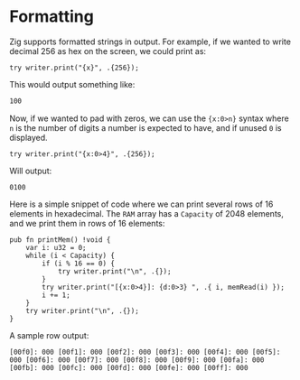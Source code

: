 # Formatting

Zig supports formatted strings in output. For example, if we wanted to write decimal 256 as hex on the screen, we could print as:

```zig
try writer.print("{x}", .{256});
```

This would output something like:
```bash
100
```

Now, if we wanted to pad with zeros, we can use the `{x:0>n}` syntax where `n` is the number of digits a number is expected to have, and if unused `0` is displayed. 

```zig
try writer.print("{x:0>4}", .{256});
```

Will output:
```
0100
```

Here is a simple snippet of code where we can print several rows of 16 elements in hexadecimal. The `RAM` array has a `Capacity` of 2048 elements, and we print them in rows of 16 elements:

```zig
pub fn printMem() !void {
    var i: u32 = 0;
    while (i < Capacity) {
        if (i % 16 == 0) {
            try writer.print("\n", .{});
        }
        try writer.print("[{x:0>4}]: {d:0>3} ", .{ i, memRead(i) });
        i += 1;
    }
    try writer.print("\n", .{});
}
```

A sample row output:
```zig
[00f0]: 000 [00f1]: 000 [00f2]: 000 [00f3]: 000 [00f4]: 000 [00f5]: 000 [00f6]: 000 [00f7]: 000 [00f8]: 000 [00f9]: 000 [00fa]: 000 [00fb]: 000 [00fc]: 000 [00fd]: 000 [00fe]: 000 [00ff]: 000
```

